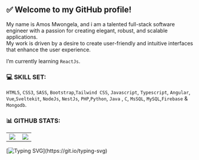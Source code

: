 
## ✅ Welcome to my GitHub profile!<br>

<!-- ![About Me](https://img.shields.io/badge/About-Me-purple?style=for-the-badge) -->

My name is Amos Mwongela,
and i am a talented full-stack software engineer with a passion for creating elegant, robust, and scalable applications.<br>
My work is driven by a desire to create user-friendly and intuitive interfaces that enhance the user experience.

I’m currently learning `ReactJs`.


### 💻 SKILL SET:
`HTML5`, `CSS3`, `SASS`, `Bootstrap`,`Tailwind CSS`, `Javascript`, `Typescript`, `Angular`, `Vue`,`Sveltekit`, `NodeJs`, `NestJs`, `PHP`,`Python`, `Java` , `C`, `MsSQL`, `MySQL`,`Firebase` & `Mongodb`.


### 📊 GITHUB STATS:
<center>
  <table>
  <tr>
      <td><img  align="left" src="https://github-readme-stats.vercel.app/api?username=mwongess&count_private=true&show_icons=true&theme=dark&layout=compact" /></td>
      <td><img  src="https://github-readme-streak-stats.herokuapp.com/?user=mwongess&theme=dark" /></td>    
     
  </tr>   
  </table>
</center>

<!-- <p align="center">
  <a href="https://github.com/mwongess?tab=followers">
    <img src="https://img.shields.io/github/followers/mwongess?label=Followers&logo=GitHub&style=for-the-badge" alt="GitHub badge" />
  </a>
</p> -->

[![Typing SVG](https://readme-typing-svg.demolab.com?font=Fira+Code&pause=1000&color=20FF61&width=435&lines=I'm+available+for+projects%2C+lets+collaborate!)](https://git.io/typing-svg)
